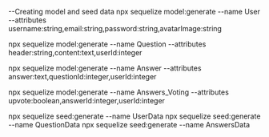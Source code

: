 --Creating model and seed data
  npx  sequelize model:generate --name User --attributes username:string,email:string,password:string,avatarImage:string

  npx sequelize model:generate --name Question --attributes header:string,content:text,userId:integer

  npx sequelize model:generate --name Answer --attributes answer:text,questionId:integer,userId:integer

  npx sequelize model:generate --name Answers_Voting --attributes upvote:boolean,answerId:integer,userId:integer

  npx sequelize seed:generate --name UserData
  npx sequelize seed:generate --name QuestionData
  npx sequelize seed:generate --name AnswersData
